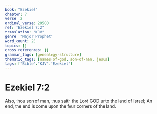 ```yaml
---
book: "Ezekiel"
chapter: 7
verse: 2
ordinal_verse: 20580
ref: "Ezekiel 7:2"
translation: "KJV"
genre: "Major Prophet"
word_count: 28
topics: []
cross_references: []
grammar_tags: [genealogy-structure]
thematic_tags: [names-of-god, son-of-man, jesus]
tags: ["Bible","KJV","Ezekiel"]
---
```


# Ezekiel 7:2

Also, thou son of man, thus saith the Lord GOD unto the land of Israel; An end, the end is come upon the four corners of the land.

